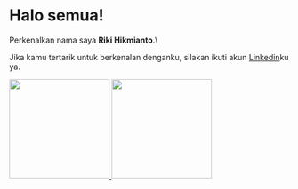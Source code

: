 # Halo semua! 

Perkenalkan nama saya **Riki Hikmianto**.\

Jika kamu tertarik untuk berkenalan denganku, silakan ikuti akun [Linkedin](https://www.linkedin.com/in/riki-hikmianto-904391182/)ku ya.

<p align="left">
<a href="https://github.com/RikiHikmianto">
  <img height="180em" src="https://github-readme-stats-eight-theta.vercel.app/api?username=RikiHikmianto&show_icons=true&theme=algolia&include_all_commits=true&count_private=true"/>
  <img height="180em" src="https://github-readme-stats-eight-theta.vercel.app/api/top-langs/?username=RikiHikmianto&layout=compact&langs_count=8&theme=algolia"/>
</a>
</p>
